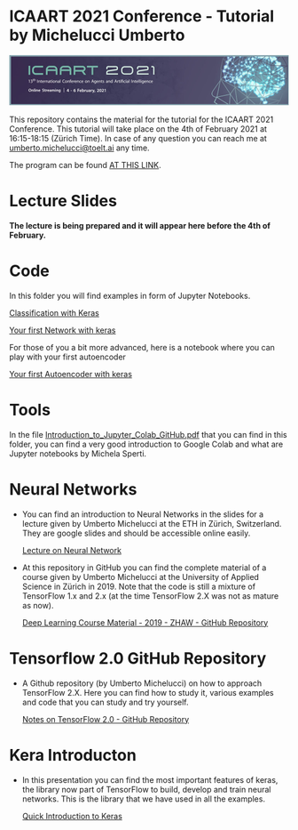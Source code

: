 # ICAART 2021 Conference - Tutorial by Michelucci Umberto

![Logo](https://github.com/toelt-llc/ICAART-Tutorial-Michelucci/blob/main/ICAART%202021_logo.jpg)

This repository contains the material for the tutorial for the ICAART 2021 Conference. This tutorial will take place on the 4th of February 2021 at 16:15-18:15 (Zürich Time). In case of any question you can reach me at umberto.michelucci@toelt.ai any time.

The program can be found [AT THIS LINK](https://www.insticc.org/node/technicalprogram/icaart/2021).

# Lecture Slides

**The lecture is being prepared and it will appear here before the 4th of February.**

# Code

In this folder you will find examples in form of Jupyter Notebooks.

[Classification with Keras](https://colab.research.google.com/github/toelt-llc/ICAART-Tutorial-Michelucci/blob/main/code/Classification.ipynb)

[Your first Network with keras](https://colab.research.google.com/github/toelt-llc/ICAART-Tutorial-Michelucci/blob/main/code/Easy%20NN%20with%20Keras.ipynb)

For those of you a bit more advanced, here is a notebook where you can play with your first autoencoder

[Your first Autoencoder with keras](https://colab.research.google.com/github/toelt-llc/ICAART-Tutorial-Michelucci/blob/main/code/Your%20first%20autoencoder%20with%20Keras.ipynb)


# Tools

In the file [Introduction_to_Jupyter_Colab_GitHub.pdf](https://github.com/toelt-llc/astroml-hackdays/blob/master/Fundamentals/Introduction_to_Jupyter_Colab_GitHub.pdf) that you can find in this folder, you can find a very good introduction to Google Colab and what are Jupyter notebooks by Michela Sperti.

# Neural Networks

- You can find an introduction to Neural Networks in the slides for a lecture given by Umberto Michelucci at the ETH in Zürich, Switzerland. They are google slides and should be accessible online easily.

  [Lecture on Neural Network](https://docs.google.com/presentation/d/1Lrutcr1NN_P0CS-5_xR5qaAqCdhqQ0liobOAA_9BZ0s/edit?usp=sharing)
  
- At this repository in GitHub you can find the complete material of a course given by Umberto Michelucci at the University of Applied Science in Zürich in 2019. Note that the code is still a mixture of TensorFlow 1.x and 2.x (at the time TensorFlow 2.X was not as mature as now). 

  [Deep Learning Course Material - 2019 - ZHAW - GitHub Repository](https://github.com/toelt-llc/zhaw-dlcourse-spring2019)
  
# Tensorflow 2.0 GitHub Repository  

- A Github repository (by Umberto Michelucci) on how to approach TensorFlow 2.X. Here you can find how to study it, various examples and code that you can study and
try yourself.

  [Notes on TensorFlow 2.0 - GitHub Repository](https://github.com/toelt-llc/TensorFlow20-Notes)
  
# Kera Introducton

- In this presentation you can find the most important features of keras, the library now part of TensorFlow to build, develop and train neural networks. This is the library that we have used in all the examples.

  [Quick Introduction to Keras](https://docs.google.com/presentation/d/1TEYgiQHlPQl6mqUEMb5BKCt613R8HfwPax4G-AyLfdY/edit?usp=sharing)



